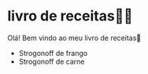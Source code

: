 # livro de receitas:man_cook:



Olá! Bem vindo ao meu livro de receitas:wave:

- Strogonoff de frango
- Strogonoff de carne

